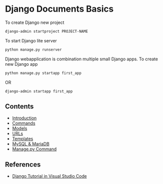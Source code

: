 # Django Documents Basics

To create Django new project

```bash
django-admin startproject PROJECT-NAME
```

To start Django lite server

```bash
python manage.py runserver
```
Django webapplication is combination multiple small Django apps. To create new Django app

```bash
python manage.py startapp first_app
```
OR 
```bash
django-admin startapp first_app
```

## Contents
- [Introduction](./Introduction.md)
- [Commands](./Commands.md)
- [Models](./Models.md)
- [URLs](./Urls.md)
- [Templates](./Template.md)
- [MySQL & MariaDB](./mysql.md)
- [Manage.py Command](./ManagePyCommand.md)



## References
- [Django Tutorial in Visual Studio Code
](https://code.visualstudio.com/docs/python/tutorial-django)